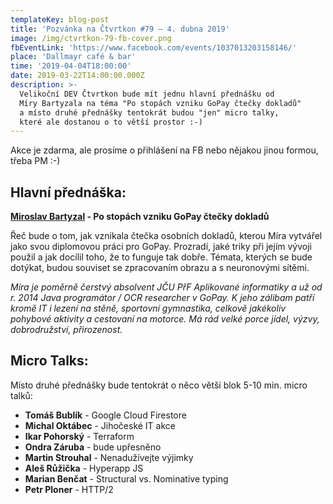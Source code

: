 ```yaml
---
templateKey: blog-post
title: 'Pozvánka na Čtvrtkon #79 – 4. dubna 2019'
image: /img/ctvrtkon-79-fb-cover.png
fbEventLink: 'https://www.facebook.com/events/1037013203158146/'
place: 'Dallmayr café & bar'
time: '2019-04-04T18:00:00'
date: 2019-03-22T14:00:00.000Z
description: >-
  Velikoční DEV Čtvrtkon bude mít jednu hlavní přednášku od 
  Míry Bartyzala na téma "Po stopách vzniku GoPay čtečky dokladů"
  a místo druhé přednášky tentokrát budou "jen" micro talky, 
  které ale dostanou o to větší prostor :-)
---
```

Akce je zdarma, ale prosíme o přihlášení na FB nebo nějakou jinou formou, třeba PM :-)

## Hlavní přednáška:

**[Miroslav Bartyzal](https://www.linkedin.com/in/miroslavbartyzal/) - Po stopách vzniku GoPay čtečky dokladů**

Řeč bude o tom, jak vznikala čtečka osobních dokladů, kterou Míra vytvářel jako svou diplomovou práci pro GoPay. Prozradí, jaké triky při jejím vývoji použil a jak docílil toho, že to funguje tak dobře. Témata, kterých se bude dotýkat, budou souviset se zpracovaním obrazu a s neuronovými sítěmi.

_Míra je poměrně čerstvý absolvent JČU PřF Aplikované informatiky a už od r. 2014 Java programátor / OCR researcher v GoPay. K jeho zálibam patří kromě IT i lezení na stěně, sportovní gymnastika, celkově jakékoliv pohybové aktivity a cestovaní na motorce. Má rád velké porce jídel, výzvy, dobrodružství, přirozenost._

## Micro Talks:

Místo druhé přednášky bude tentokrát o něco větší blok  5-10 min. micro talků:

- **Tomáš Bublík** - Google Cloud Firestore
- **Michal Oktábec** - Jihočeské IT akce
- **Ikar Pohorský** - Terraform
- **Ondra Záruba** - bude upřesněno	
- **Martin Strouhal** - Nenadužívejte výjimky
- **Aleš Růžička** - Hyperapp JS
- **Marian Benčat** - Structural vs. Nominative typing
- **Petr Ploner** - HTTP/2